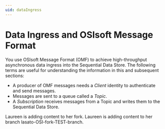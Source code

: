 ```yaml
---
uid: dataIngress
---
```


# Data Ingress and OSIsoft Message Format

You use OSIsoft Message Format (OMF) to achieve high-throughput asynchronous data ingress 
into the Sequential Data Store. The following terms are useful for understanding the information
in this and subsequent sections:

- A producer of OMF messages needs a *Client* identity to authenticate and send messages.
- Messages are sent to a queue called a *Topic*. 
- A *Subscription* receives messages from a Topic and writes them to the Sequential Data Store.

Laureen is adding content to her fork.
Laureen is adding content to her branch lasato-OSI-fork-TEST-branch.
